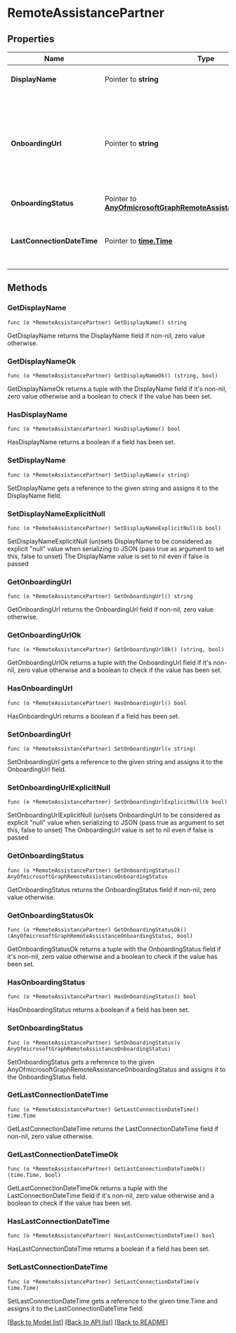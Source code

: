 # RemoteAssistancePartner

## Properties

Name | Type | Description | Notes
------------ | ------------- | ------------- | -------------
**DisplayName** | Pointer to **string** | Display name of the partner. | [optional] 
**OnboardingUrl** | Pointer to **string** | URL of the partner&#39;s onboarding portal, where an administrator can configure their Remote Assistance service. | [optional] 
**OnboardingStatus** | Pointer to [**AnyOfmicrosoftGraphRemoteAssistanceOnboardingStatus**](anyOf&lt;microsoft.graph.remoteAssistanceOnboardingStatus&gt;.md) | TBD | [optional] 
**LastConnectionDateTime** | Pointer to [**time.Time**](time.Time.md) | Timestamp of the last request sent to Intune by the TEM partner. | [optional] 

## Methods

### GetDisplayName

`func (o *RemoteAssistancePartner) GetDisplayName() string`

GetDisplayName returns the DisplayName field if non-nil, zero value otherwise.

### GetDisplayNameOk

`func (o *RemoteAssistancePartner) GetDisplayNameOk() (string, bool)`

GetDisplayNameOk returns a tuple with the DisplayName field if it's non-nil, zero value otherwise
and a boolean to check if the value has been set.

### HasDisplayName

`func (o *RemoteAssistancePartner) HasDisplayName() bool`

HasDisplayName returns a boolean if a field has been set.

### SetDisplayName

`func (o *RemoteAssistancePartner) SetDisplayName(v string)`

SetDisplayName gets a reference to the given string and assigns it to the DisplayName field.

### SetDisplayNameExplicitNull

`func (o *RemoteAssistancePartner) SetDisplayNameExplicitNull(b bool)`

SetDisplayNameExplicitNull (un)sets DisplayName to be considered as explicit "null" value
when serializing to JSON (pass true as argument to set this, false to unset)
The DisplayName value is set to nil even if false is passed
### GetOnboardingUrl

`func (o *RemoteAssistancePartner) GetOnboardingUrl() string`

GetOnboardingUrl returns the OnboardingUrl field if non-nil, zero value otherwise.

### GetOnboardingUrlOk

`func (o *RemoteAssistancePartner) GetOnboardingUrlOk() (string, bool)`

GetOnboardingUrlOk returns a tuple with the OnboardingUrl field if it's non-nil, zero value otherwise
and a boolean to check if the value has been set.

### HasOnboardingUrl

`func (o *RemoteAssistancePartner) HasOnboardingUrl() bool`

HasOnboardingUrl returns a boolean if a field has been set.

### SetOnboardingUrl

`func (o *RemoteAssistancePartner) SetOnboardingUrl(v string)`

SetOnboardingUrl gets a reference to the given string and assigns it to the OnboardingUrl field.

### SetOnboardingUrlExplicitNull

`func (o *RemoteAssistancePartner) SetOnboardingUrlExplicitNull(b bool)`

SetOnboardingUrlExplicitNull (un)sets OnboardingUrl to be considered as explicit "null" value
when serializing to JSON (pass true as argument to set this, false to unset)
The OnboardingUrl value is set to nil even if false is passed
### GetOnboardingStatus

`func (o *RemoteAssistancePartner) GetOnboardingStatus() AnyOfmicrosoftGraphRemoteAssistanceOnboardingStatus`

GetOnboardingStatus returns the OnboardingStatus field if non-nil, zero value otherwise.

### GetOnboardingStatusOk

`func (o *RemoteAssistancePartner) GetOnboardingStatusOk() (AnyOfmicrosoftGraphRemoteAssistanceOnboardingStatus, bool)`

GetOnboardingStatusOk returns a tuple with the OnboardingStatus field if it's non-nil, zero value otherwise
and a boolean to check if the value has been set.

### HasOnboardingStatus

`func (o *RemoteAssistancePartner) HasOnboardingStatus() bool`

HasOnboardingStatus returns a boolean if a field has been set.

### SetOnboardingStatus

`func (o *RemoteAssistancePartner) SetOnboardingStatus(v AnyOfmicrosoftGraphRemoteAssistanceOnboardingStatus)`

SetOnboardingStatus gets a reference to the given AnyOfmicrosoftGraphRemoteAssistanceOnboardingStatus and assigns it to the OnboardingStatus field.

### GetLastConnectionDateTime

`func (o *RemoteAssistancePartner) GetLastConnectionDateTime() time.Time`

GetLastConnectionDateTime returns the LastConnectionDateTime field if non-nil, zero value otherwise.

### GetLastConnectionDateTimeOk

`func (o *RemoteAssistancePartner) GetLastConnectionDateTimeOk() (time.Time, bool)`

GetLastConnectionDateTimeOk returns a tuple with the LastConnectionDateTime field if it's non-nil, zero value otherwise
and a boolean to check if the value has been set.

### HasLastConnectionDateTime

`func (o *RemoteAssistancePartner) HasLastConnectionDateTime() bool`

HasLastConnectionDateTime returns a boolean if a field has been set.

### SetLastConnectionDateTime

`func (o *RemoteAssistancePartner) SetLastConnectionDateTime(v time.Time)`

SetLastConnectionDateTime gets a reference to the given time.Time and assigns it to the LastConnectionDateTime field.


[[Back to Model list]](../README.md#documentation-for-models) [[Back to API list]](../README.md#documentation-for-api-endpoints) [[Back to README]](../README.md)


